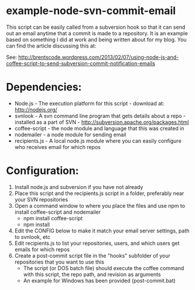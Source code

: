 example-node-svn-commit-email
=============================
This script can be easily called from a subversion hook so that it can send out an email anytime that a commit is made to a repository. It is an example based on something I did at work and being written about for my blog. You can find the article discussing this at:

See: http://brentscode.wordpress.com/2013/02/07/using-node-js-and-coffee-script-to-send-subversion-commit-notification-emails

Dependencies:
=============
* Node.js       - The execution platform for this script - download at: http://nodejs.org/
* svnlook       - A svn command line program that gets details about a repo - installed as a part of SVN - http://subversion.apache.org/packages.html
* coffee-script - the node module and language that this was created in
* nodemailer    - a node module for sending email
* recipients.js - A local node.js module where you can easily configure who receives email for which repos

Configuration:
==============
1. Install node.js and subversion if you have not already
2. Place this script and the recipients.js script in a folder, preferably near your SVN repositories
3. Open a command window to where you place the files and use npm to install coffee-script and nodemailer
   * npm install coffee-script
   * npm install 
4. Edit the CONFIG below to make it match your email server settings, path to svnlook, etc
5. Edit recipients.js to list your repositories, users, and which users get emails for which repos
6. Create a post-commit script file in the "hooks" subfolder of your repositories that you want to use this
   * The script (or DOS batch file) should execute the coffee command with this script, the repo path, and revision as arguments
   * An example for Windows has been provided (post-commit.bat)
